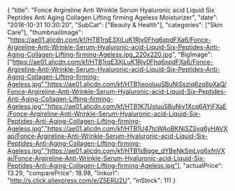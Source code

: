 {
	"title": "Fonce Argireline Anti Wrinkle Serum Hyaluronic acid Liquid Six Peptides Anti Aging Collagen Lifting firming Ageless Moisturizer",
	"date": "2018-10-31 10:30:20",
	"SubCat": ["Beauty & Health"],
	"categories": ["Skin Care"],
	"thumbnailImage": "https://ae01.alicdn.com/kf/HTB1rqE3XjLuK1Rjy0Fhq6xpdFXa6/Fonce-Argireline-Anti-Wrinkle-Serum-Hyaluronic-acid-Liquid-Six-Peptides-Anti-Aging-Collagen-Lifting-firming-Ageless.jpg_220x220.jpg",
	"BigImage": ["https://ae01.alicdn.com/kf/HTB1rqE3XjLuK1Rjy0Fhq6xpdFXa6/Fonce-Argireline-Anti-Wrinkle-Serum-Hyaluronic-acid-Liquid-Six-Peptides-Anti-Aging-Collagen-Lifting-firming-Ageless.jpg","https://ae01.alicdn.com/kf/HTB1ieooluuSBuNjSsziq6zq8pXaQ/Fonce-Argireline-Anti-Wrinkle-Serum-Hyaluronic-acid-Liquid-Six-Peptides-Anti-Aging-Collagen-Lifting-firming-Ageless.jpg","https://ae01.alicdn.com/kf/HTB1K7UsluuSBuNjy1Xcq6AYjFXaE/Fonce-Argireline-Anti-Wrinkle-Serum-Hyaluronic-acid-Liquid-Six-Peptides-Anti-Aging-Collagen-Lifting-firming-Ageless.jpg","https://ae01.alicdn.com/kf/HTB1U47tcWAoBKNjSZSyq6yHAVXap/Fonce-Argireline-Anti-Wrinkle-Serum-Hyaluronic-acid-Liquid-Six-Peptides-Anti-Aging-Collagen-Lifting-firming-Ageless.jpg","https://ae01.alicdn.com/kf/HTB1sBqge_dYBeNkSmLyq6xfnVXaj/Fonce-Argireline-Anti-Wrinkle-Serum-Hyaluronic-acid-Liquid-Six-Peptides-Anti-Aging-Collagen-Lifting-firming-Ageless.jpg"],
	"actualPrice": 13.29,
	"comparePrice": 18.98,
	"linkurl": "http://s.click.aliexpress.com/e/Z5ERU2U",
	"inStock": 111
}
